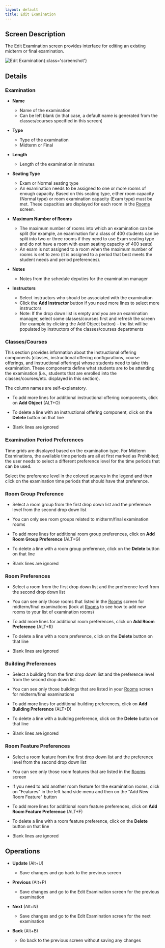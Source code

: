 ```yaml
---
layout: default
title: Edit Examination
---
```



## Screen Description

The Edit Examination screen provides interface for editing an existing midterm or final examination.

![Edit Examination](images/edit-examination-1.png){:class='screenshot'}

## Details

### Examination

* **Name**
	* Name of the examination
	* Can be left blank (in that case, a default name is generated from the classes/courses specified in this screen)

* **Type**
	* Type of the examination
	* Midterm or Final

* **Length**
	* Length of the examination in minutes

* **Seating Type**
	* Exam or Normal seating type
	* An examination needs to be assigned to one or more rooms of enough capacity. Based on this seating type, either room capacity (Normal type) or room examination capacity (Exam type) must be met. These capacities are displayed for each room in the [Rooms](rooms) screen.

* **Maximum Number of Rooms**
	* The maximum number of rooms into which an examination can be split (for example, an examination for a class of 400 students can be split into two or three rooms if they need to use Exam seating type and do not have a room with exam seating capacity of 400 seats)
	* An exam is not assigned to a room when the maximum number of rooms is set to zero (it is assigned to a period that best meets the student needs and period preferences).

* **Notes**
	* Notes from the schedule deputies for the examination manager

* **Instructors**
	* Select instructors who should be associated with the examination
	* Click the **Add Instructor** button if you need more lines to select more instructors
	* Note: If the drop down list is empty and you are an examination manager, select some classes/courses first and refresh the screen (for example by clicking the Add Object button) - the list will be populated by instructors of the classes/courses departments

### Classes/Courses

This section provides information about the instructional offering components (classes, instructional offering configurations, course offerings, and instructional offerings) whose students need to take this examination. These components define what students are to be attending the examination (i.e., students that are enrolled into the classes/courses/etc. displayed in this section).

The column names are self-explanatory.

* To add more lines for additional instructional offering components, click on **Add Object** (ALT+O)

* To delete a line with an instructional offering component, click on the **Delete** button on that line

* Blank lines are ignored

### Examination Period Preferences

Time grids are displayed based on the examination type. For Midterm Examinations, the available time periods are all at first marked as Prohibited; the user needs to select a different preference level for the time periods that can be used.

Select the preference level in the colored squares in the legend and then click on the examination time periods that should have that preference.

### Room Group Preference

* Select a room group from the first drop down list and the preference level from the second drop down list

* You can only see room groups related to midterm/final examination rooms

* To add more lines for additional room group preferences, click on **Add Room Group Preference** (ALT+G)

* To delete a line with a room group preference, click on the **Delete** button on that line

* Blank lines are ignored

### Room Preferences

* Select a room from the first drop down list and the preference level from the second drop down list

* You can see only those rooms that listed in the [Rooms](rooms) screen for midterm/final examinations (look at [Rooms](rooms) to see how to add new rooms to your list of examination rooms)

* To add more lines for additional room preferences, click on **Add Room Preference** (ALT+R)

* To delete a line with a room preference, click on the **Delete** button on that line

* Blank lines are ignored

### Building Preferences

* Select a building from the first drop down list and the preference level from the second drop down list

* You can see only those buildings that are listed in your [Rooms](rooms) screen for midterm/final examinations

* To add more lines for additional building preferences, click on **Add Building Preference** (ALT+D)

* To delete a line with a building preference, click on the **Delete** button on that line

* Blank lines are ignored

### Room Feature Preferences

* Select a room feature from the first drop down list and the preference level from the second drop down list

* You can see only those room features that are listed in the [Rooms](rooms) screen

* If you need to add another room feature for the examination rooms, click on "Features" in the left hand side menu and then on the "Add New Room Feature" button

* To add more lines for additional room feature preferences, click on **Add Room Feature Preference** (ALT+F)

* To delete a line with a room feature preference, click on the **Delete** button on that line

* Blank lines are ignored

## Operations

* **Update** (Alt+U)
	* Save changes and go back to the previous screen

* **Previous** (Alt+P)
	* Save changes and go to the Edit Examination screen for the previous examination

* **Next** (Alt+N)
	* Save changes and go to the Edit Examination screen for the next examination

* **Back** (Alt+B)
	* Go back to the previous screen without saving any changes

